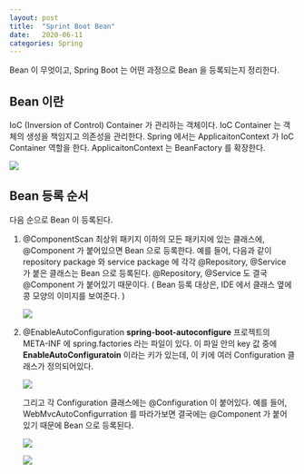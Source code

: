 ```yaml
---
layout: post
title:  "Sprint Boot Bean"
date:   2020-06-11
categories: Spring
---
```


Bean 이 무엇이고, Spring Boot 는 어떤 과정으로 Bean 을 등록되는지 정리한다.

## Bean 이란

IoC (Inversion of Control) Container 가 관리하는 객체이다.
IoC Container 는 객체의 생성을 책임지고 의존성을 관리한다. Spring 에서는 ApplicaitonContext 가 IoC Container 역할을 한다. ApplicaitonContext 는 BeanFactory 를 확장한다.

![](/image/spring-boot-bean-01.png)

## Bean 등록 순서

다음 순으로 Bean 이 등록된다. 

1. @ComponentScan
   최상위 패키지 이하의 모든 패키지에 있는 클래스에, @Component 가 붙어있으면 Bean 으로 등록한다.
   예를 들어, 다음과 같이 repository package 와 service package 에 각각 @Repository, @Service 가 붙은 클래스는 Bean 으로 등록된다. @Repository, @Service 도 결국 @Component 가 붙어있기 때문이다.
   ( Bean 등록 대상은, IDE 에서 클래스 옆에 콩 모양의 이미지를 보여준다. )

   ![](/image/spring-boot-bean-05.png)

2. @EnableAutoConfiguration
   **spring-boot-autoconfigure** 프로젝트의  META-INF 에 spring.factories 라는 파일이 있다.
   이 파일 안의 key 값 중에 **EnableAutoConfiguratoin** 이라는 키가 있는데, 이 키에 여러 Configuration 클래스가 정의되어있다.
   
   ![](/image/spring-boot-bean-02.png)

   그리고 각 Configuration 클래스에는 @Configuration 이 붙어있다.
   예를 들어, WebMvcAutoConfigurration 를 따라가보면 결국에는 @Component 가 붙어 있기 때문에 Bean 으로 등록된다.

   ![](/image/spring-boot-bean-03.png)

   ![](/image/spring-boot-bean-04.png)